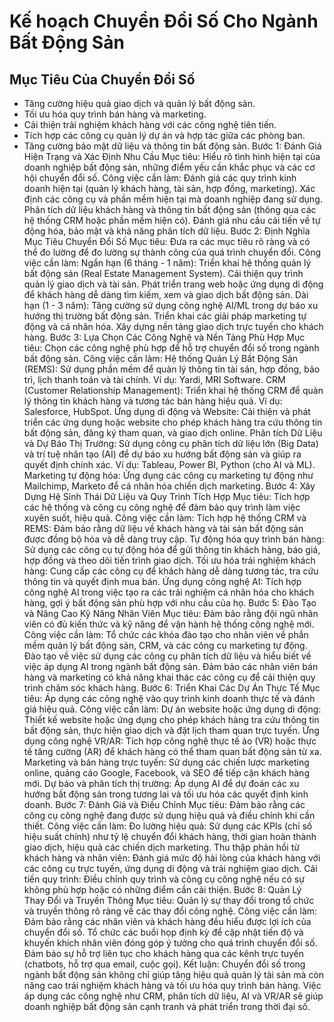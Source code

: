 # Kế hoạch Chuyển Đổi Số Cho Ngành Bất Động Sản
## Mục Tiêu Của Chuyển Đổi Số
+ Tăng cường hiệu quả giao dịch và quản lý bất động sản.
+ Tối ưu hóa quy trình bán hàng và marketing.
+ Cải thiện trải nghiệm khách hàng với các công nghệ tiên tiến.
+ Tích hợp các công cụ quản lý dự án và hợp tác giữa các phòng ban.
+ Tăng cường bảo mật dữ liệu và thông tin bất động sản.
Bước 1: Đánh Giá Hiện Trạng và Xác Định Nhu Cầu
Mục tiêu: Hiểu rõ tình hình hiện tại của doanh nghiệp bất động sản, những điểm yếu cần khắc phục và các cơ hội chuyển đổi số.
Công việc cần làm:
Đánh giá các quy trình kinh doanh hiện tại (quản lý khách hàng, tài sản, hợp đồng, marketing).
Xác định các công cụ và phần mềm hiện tại mà doanh nghiệp đang sử dụng.
Phân tích dữ liệu khách hàng và thông tin bất động sản (thông qua các hệ thống CRM hoặc phần mềm hiện có).
Đánh giá nhu cầu cải tiến về tự động hóa, bảo mật và khả năng phân tích dữ liệu.
Bước 2: Định Nghĩa Mục Tiêu Chuyển Đổi Số
Mục tiêu: Đưa ra các mục tiêu rõ ràng và có thể đo lường để đo lường sự thành công của quá trình chuyển đổi.
Công việc cần làm:
Ngắn hạn (6 tháng - 1 năm):
Triển khai hệ thống quản lý bất động sản (Real Estate Management System).
Cải thiện quy trình quản lý giao dịch và tài sản.
Phát triển trang web hoặc ứng dụng di động để khách hàng dễ dàng tìm kiếm, xem và giao dịch bất động sản.
Dài hạn (1 - 3 năm):
Tăng cường sử dụng công nghệ AI/ML trong dự báo xu hướng thị trường bất động sản.
Triển khai các giải pháp marketing tự động và cá nhân hóa.
Xây dựng nền tảng giao dịch trực tuyến cho khách hàng.
Bước 3: Lựa Chọn Các Công Nghệ và Nền Tảng Phù Hợp
Mục tiêu: Chọn các công nghệ phù hợp để hỗ trợ chuyển đổi số trong ngành bất động sản.
Công việc cần làm:
Hệ thống Quản Lý Bất Động Sản (REMS): Sử dụng phần mềm để quản lý thông tin tài sản, hợp đồng, bảo trì, lịch thanh toán và tài chính. Ví dụ: Yardi, MRI Software.
CRM (Customer Relationship Management): Triển khai hệ thống CRM để quản lý thông tin khách hàng và tương tác bán hàng hiệu quả. Ví dụ: Salesforce, HubSpot.
Ứng dụng di động và Website: Cải thiện và phát triển các ứng dụng hoặc website cho phép khách hàng tra cứu thông tin bất động sản, đăng ký tham quan, và giao dịch online.
Phân tích Dữ Liệu và Dự Báo Thị Trường: Sử dụng công cụ phân tích dữ liệu lớn (Big Data) và trí tuệ nhân tạo (AI) để dự báo xu hướng bất động sản và giúp ra quyết định chính xác. Ví dụ: Tableau, Power BI, Python (cho AI và ML).
Marketing tự động hóa: Ứng dụng các công cụ marketing tự động như Mailchimp, Marketo để cá nhân hóa chiến dịch marketing.
Bước 4: Xây Dựng Hệ Sinh Thái Dữ Liệu và Quy Trình Tích Hợp
Mục tiêu: Tích hợp các hệ thống và công cụ công nghệ để đảm bảo quy trình làm việc xuyên suốt, hiệu quả.
Công việc cần làm:
Tích hợp hệ thống CRM và REMS: Đảm bảo rằng dữ liệu về khách hàng và tài sản bất động sản được đồng bộ hóa và dễ dàng truy cập.
Tự động hóa quy trình bán hàng: Sử dụng các công cụ tự động hóa để gửi thông tin khách hàng, báo giá, hợp đồng và theo dõi tiến trình giao dịch.
Tối ưu hóa trải nghiệm khách hàng: Cung cấp các công cụ để khách hàng dễ dàng tương tác, tra cứu thông tin và quyết định mua bán.
Ứng dụng công nghệ AI: Tích hợp công nghệ AI trong việc tạo ra các trải nghiệm cá nhân hóa cho khách hàng, gợi ý bất động sản phù hợp với nhu cầu của họ.
Bước 5: Đào Tạo và Nâng Cao Kỹ Năng Nhân Viên
Mục tiêu: Đảm bảo rằng đội ngũ nhân viên có đủ kiến thức và kỹ năng để vận hành hệ thống công nghệ mới.
Công việc cần làm:
Tổ chức các khóa đào tạo cho nhân viên về phần mềm quản lý bất động sản, CRM, và các công cụ marketing tự động.
Đào tạo về việc sử dụng các công cụ phân tích dữ liệu và hiểu biết về việc áp dụng AI trong ngành bất động sản.
Đảm bảo các nhân viên bán hàng và marketing có khả năng khai thác các công cụ để cải thiện quy trình chăm sóc khách hàng.
Bước 6: Triển Khai Các Dự Án Thực Tế
Mục tiêu: Áp dụng các công nghệ vào quy trình kinh doanh thực tế và đánh giá hiệu quả.
Công việc cần làm:
Dự án website hoặc ứng dụng di động: Thiết kế website hoặc ứng dụng cho phép khách hàng tra cứu thông tin bất động sản, thực hiện giao dịch và đặt lịch tham quan trực tuyến.
Ứng dụng công nghệ VR/AR: Tích hợp công nghệ thực tế ảo (VR) hoặc thực tế tăng cường (AR) để khách hàng có thể tham quan bất động sản từ xa.
Marketing và bán hàng trực tuyến: Sử dụng các chiến lược marketing online, quảng cáo Google, Facebook, và SEO để tiếp cận khách hàng mới.
Dự báo và phân tích thị trường: Áp dụng AI để dự đoán các xu hướng bất động sản trong tương lai và tối ưu hóa các quyết định kinh doanh.
Bước 7: Đánh Giá và Điều Chỉnh
Mục tiêu: Đảm bảo rằng các công cụ công nghệ đang được sử dụng hiệu quả và điều chỉnh khi cần thiết.
Công việc cần làm:
Đo lường hiệu quả: Sử dụng các KPIs (chỉ số hiệu suất chính) như tỷ lệ chuyển đổi khách hàng, thời gian hoàn thành giao dịch, hiệu quả các chiến dịch marketing.
Thu thập phản hồi từ khách hàng và nhân viên: Đánh giá mức độ hài lòng của khách hàng với các công cụ trực tuyến, ứng dụng di động và trải nghiệm giao dịch.
Cải tiến quy trình: Điều chỉnh quy trình và công cụ công nghệ nếu có sự không phù hợp hoặc có những điểm cần cải thiện.
Bước 8: Quản Lý Thay Đổi và Truyền Thông
Mục tiêu: Quản lý sự thay đổi trong tổ chức và truyền thông rõ ràng về các thay đổi công nghệ.
Công việc cần làm:
Đảm bảo rằng các nhân viên và khách hàng đều hiểu được lợi ích của chuyển đổi số.
Tổ chức các buổi họp định kỳ để cập nhật tiến độ và khuyến khích nhân viên đóng góp ý tưởng cho quá trình chuyển đổi số.
Đảm bảo sự hỗ trợ liên tục cho khách hàng qua các kênh trực tuyến (chatbots, hỗ trợ qua email, cuộc gọi).
Kết luận:
Chuyển đổi số trong ngành bất động sản không chỉ giúp tăng hiệu quả quản lý tài sản mà còn nâng cao trải nghiệm khách hàng và tối ưu hóa quy trình bán hàng. Việc áp dụng các công nghệ như CRM, phân tích dữ liệu, AI và VR/AR sẽ giúp doanh nghiệp bất động sản cạnh tranh và phát triển trong thời đại số.



